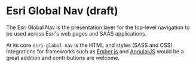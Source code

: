 # Esri Global Nav (draft)

The Esri Global Nav is the presentation layer for the top-level navigation to be used across Esri's web pages and SAAS applications.

At its core `esri-global-nav` is the HTML and styles (SASS and CSS).  Integrations for frameworks such as [Ember.js](http://emberjs.com/) and [AngularJS](https://angularjs.org/) would be a great addition and contributions are welcome.